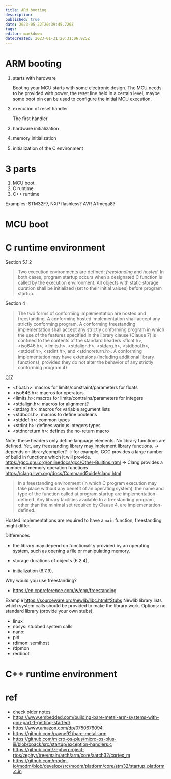 ```yaml
---
title: ARM booting
description: 
published: true
date: 2023-05-22T20:39:45.720Z
tags: 
editor: markdown
dateCreated: 2023-01-31T20:31:06.925Z
---
```


# ARM booting

1. starts with hardware

	Booting your MCU starts with some electronic design. The MCU needs to be provided with power,
the reset line held in a certain level, maybe some boot pin can be used to configure the initial MCU execution.

1. execution of reset handler

	The first handler

1. hardware initialization
1. memory initialization
1. initialization of the C environment

# 3 parts

1. MCU boot
1. C runtime
1. C++ runtime

Examples: STM32F7, NXP flashless? AVR ATmega8?

# MCU boot



# C runtime environment

Section 5.1.2
> Two execution environments are defined: *freestanding* and *hosted*. In both cases, program startup occurs when a designated C function is called by the execution environment. All objects with static storage duration shall be initialized (set to their initial values) before program startup. 

Section 4
> The two forms of conforming implementation are hosted and freestanding. A conforming hosted implementation shall accept any strictly conforming program. A conforming freestanding implementation shall accept any strictly conforming program in which the use of the features specified in the library clause (Clause 7) is confined to the contents of the standard headers <float.h>, <iso646.h>, <limits.h>, <stdalign.h>, <stdarg.h>, <stdbool.h>, <stddef.h>, <stdint.h>, and <stdnoreturn.h>. A conforming implementation may have extensions (including additional library functions), provided they do not alter the behavior of any strictly conforming program.4)

[C17](https://www.open-std.org/jtc1/sc22/wg14/www/docs/n2310.pdf)

* <float.h>: macros for limits/constraint/parameters for floats
* <iso646.h>: macros for operators
* <limits.h>: macros for limits/contrains/parameters for integers
* <stdalign.h>: macros for alignment?
* <stdarg.h>: macros for variable argument lists
* <stdbool.h>: macros to define booleans
* <stddef.h>: common types
* <stdint.h>: defines various integers types
* <stdnoreturn.h>: defines the no-return macro

Note: these headers only define language elements. No library functions are defined.
Yet, any freestanding library may implement library functions.
 -> depends on library/compiler?
 -> for example, GCC provides a large number of build in functions which it will provide. https://gcc.gnu.org/onlinedocs/gcc/Other-Builtins.html
 -> Clang provides a number of memory operation functions https://clang.llvm.org/docs/CommandGuide/clang.html

> In a freestanding environment (in which C program execution may take place without any benefit of an operating system), the name and type of the function called at program startup are implementation-defined. Any library facilities available to a freestanding program, other than the minimal set
required by Clause 4, are implementation-defined.

Hosted implementations are required to have a `main` function, freestanding might differ. 

Differences
* the library may depend on functionality provided by an operating system, such as opening a file or manipulating memory.



* storage durations of objects (6.2.4), 
* initialization (6.7.9).

Why would you use freestanding?

* https://en.cppreference.com/w/cpp/freestanding

Example
https://sourceware.org/newlib/libc.html#Stubs
Newlib library lists which system calls should be provided to make the library work. Options: no standard library (provide your own stubs), 

* linux
* nosys: stubbed system calls
* nano: 
* pid
* rdimon: semihost
* rdpmon
* redboot

# C++ runtime environment

# ref

* check older notes
* https://www.embedded.com/building-bare-metal-arm-systems-with-gnu-part-1-getting-started/
* https://www.amazon.com/dp/0750676094
* https://github.com/payne92/bare-metal-arm
* https://github.com/micro-os-plus/micro-os-plus-iii/blob/xpack/src/startup/exception-handlers.c
* https://github.com/zephyrproject-rtos/zephyr/tree/main/arch/arm/core/aarch32/cortex_m
* https://github.com/modm-io/modm/blob/develop/src/modm/platform/core/stm32/startup_platform.c.in